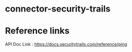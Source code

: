 # connector-security-trails
# Reference links
API Doc Link : https://docs.securitytrails.com/reference/ping
